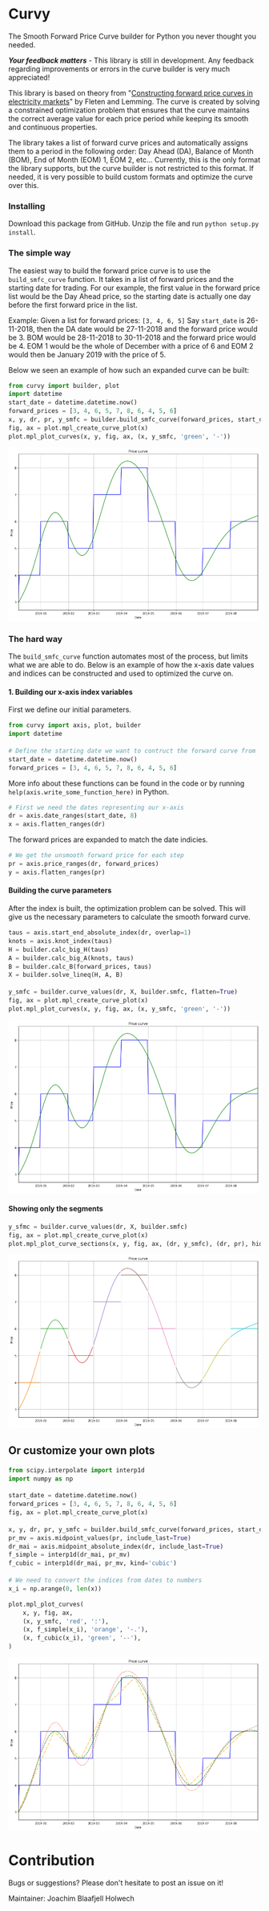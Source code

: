# Curvy
The Smooth Forward Price Curve builder for Python you never thought you needed.

**_Your feedback matters_** - This library is still in development. Any feedback regarding improvements or errors in the curve builder is very much appreciated! 

This library is based on theory from "[Constructing forward price curves in electricity
markets](http://citeseerx.ist.psu.edu/viewdoc/download?doi=10.1.1.470.8485&rep=rep1&type=pdf)" by Fleten and Lemming. The curve is created by solving a constrained optimization problem that ensures that the curve maintains the correct average value for each price period while keeping its smooth and continuous properties.

The library takes a list of forward curve prices and automatically assigns them to a period in the following order: Day Ahead (DA), Balance of Month (BOM), End of Month (EOM) 1, EOM 2, etc... Currently, this is the only format the library supports, but the curve builder is not restricted to this format. If needed, it is very possible to build custom formats and optimize the curve over this.

### Installing

Download this package from GitHub. Unzip the file and run `python setup.py install`.

### The simple way
The easiest way to build the forward price curve is to use the `build_smfc_curve` function. It takes in a list of forward prices and the starting date for trading. For our example, the first value in the forward price list would be the Day Ahead price, so the starting date is actually one day before the first forward price in the list.

Example: 
Given a list for forward prices: `[3, 4, 6, 5]`
Say `start_date` is 26-11-2018, then the DA date would be 27-11-2018 and the forward price would be 3. BOM would be 28-11-2018 to 30-11-2018 and the forward price would be 4. EOM 1 would be the whole of December with a price of 6 and EOM 2 would then be January 2019 with the price of 5.

Below we seen an example of how such an expanded curve can be built:

```python
from curvy import builder, plot
import datetime
start_date = datetime.datetime.now()
forward_prices = [3, 4, 6, 5, 7, 8, 6, 4, 5, 6]
x, y, dr, pr, y_smfc = builder.build_smfc_curve(forward_prices, start_date)
fig, ax = plot.mpl_create_curve_plot(x)
plot.mpl_plot_curves(x, y, fig, ax, (x, y_smfc, 'green', '-'))
```


![png](images/output_1_0.png)

### The hard way
The `build_smfc_curve` function automates most of the process, but limits what we are able to do. Below is an example of how the x-axis date values and indices can be constructed and used to optimized the curve on.

#### 1. Building our x-axis index variables
First we define our initial parameters.

```python
from curvy import axis, plot, builder
import datetime

# Define the starting date we want to contruct the forward curve from
start_date = datetime.datetime.now()
forward_prices = [3, 4, 6, 5, 7, 8, 6, 4, 5, 6]
```

More info about these functions can be found in the code or by running `help(axis.write_some_function_here)` in Python.

```python
# First we need the dates representing our x-axis
dr = axis.date_ranges(start_date, 8)
x = axis.flatten_ranges(dr)
```

The forward prices are expanded to match the date indicies.

```python
# We get the unsmooth forward price for each step
pr = axis.price_ranges(dr, forward_prices)
y = axis.flatten_ranges(pr)
```

#### Building the curve parameters
After the index is built, the optimization problem can be solved. This will give us the necessary parameters to calculate the smooth forward curve.

```python
taus = axis.start_end_absolute_index(dr, overlap=1)
knots = axis.knot_index(taus)
H = builder.calc_big_H(taus)
A = builder.calc_big_A(knots, taus)
B = builder.calc_B(forward_prices, taus)
X = builder.solve_lineq(H, A, B)

y_smfc = builder.curve_values(dr, X, builder.smfc, flatten=True)
fig, ax = plot.mpl_create_curve_plot(x)
plot.mpl_plot_curves(x, y, fig, ax, (x, y_smfc, 'green', '-'))
```


![png](images/output_7_0.png)


#### Showing only the segments


```python
y_sfmc = builder.curve_values(dr, X, builder.smfc)
fig, ax = plot.mpl_create_curve_plot(x)
plot.mpl_plot_curve_sections(x, y, fig, ax, (dr, y_smfc), (dr, pr), hide_price=True)
```


![png](images/output_9_0.png)


## Or customize your own plots


```python
from scipy.interpolate import interp1d
import numpy as np

start_date = datetime.datetime.now()
forward_prices = [3, 4, 6, 5, 7, 8, 6, 4, 5, 6]
fig, ax = plot.mpl_create_curve_plot(x)

x, y, dr, pr, y_smfc = builder.build_smfc_curve(forward_prices, start_date)
pr_mv = axis.midpoint_values(pr, include_last=True)
dr_mai = axis.midpoint_absolute_index(dr, include_last=True)
f_simple = interp1d(dr_mai, pr_mv)
f_cubic = interp1d(dr_mai, pr_mv, kind='cubic')

# We need to convert the indices from dates to numbers
x_i = np.arange(0, len(x))
```


```python
plot.mpl_plot_curves(
    x, y, fig, ax,
    (x, y_smfc, 'red', ':'),
    (x, f_simple(x_i), 'orange', '-.'),
    (x, f_cubic(x_i), 'green', '--'),
)
```


![png](images/output_12_0.png)

# Contribution
Bugs or suggestions? Please don't hesitate to post an issue on it!

Maintainer: Joachim Blaafjell Holwech
